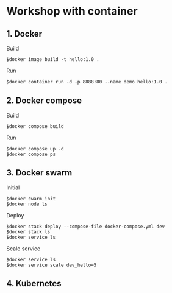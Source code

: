 # Workshop with container

## 1. Docker
Build
```
$docker image build -t hello:1.0 .
```

Run
```
$docker container run -d -p 8888:80 --name demo hello:1.0 .
```

## 2. Docker compose
Build
```
$docker compose build
```

Run
```
$docker compose up -d
$docker compose ps
```

## 3. Docker swarm
Initial
```
$docker swarm init
$docker node ls
```

Deploy
```
$docker stack deploy --compose-file docker-compose.yml dev
$docker stack ls
$docker service ls
```

Scale service
```
$docker service ls
$docker service scale dev_hello=5
```


## 4. Kubernetes
```

```